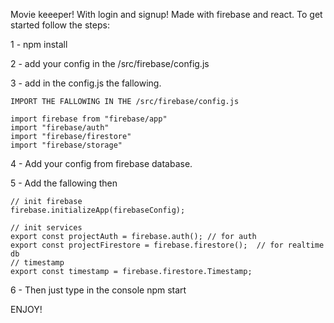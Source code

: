 Movie keeeper!
With login and signup!
Made with firebase and react.
To get started follow the steps:

1 - npm install

2 - add your config in the /src/firebase/config.js

3 - add in the config.js the fallowing.

    IMPORT THE FALLOWING IN THE /src/firebase/config.js
    
    import firebase from "firebase/app"
    import "firebase/auth"
    import "firebase/firestore"
    import "firebase/storage"
    
4 - Add your config from firebase database.

5 - Add the fallowing then 

    // init firebase
    firebase.initializeApp(firebaseConfig);

    // init services
    export const projectAuth = firebase.auth(); // for auth
    export const projectFirestore = firebase.firestore();  // for realtime db
    // timestamp
    export const timestamp = firebase.firestore.Timestamp;
    
6 - Then just type in the console npm start

ENJOY!
